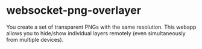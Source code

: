 # websocket-png-overlayer

You create a set of transparent PNGs with the same resolution. This webapp allows you to hide/show individual layers remotely (even simultaneously from multiple devices).
